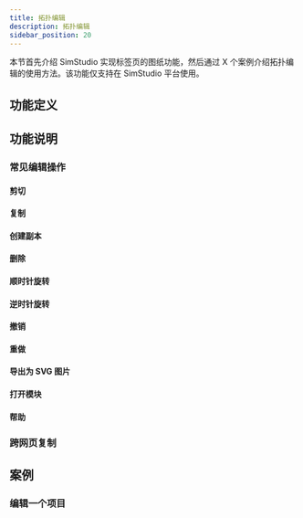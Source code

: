 ```yaml
---
title: 拓扑编辑
description: 拓扑编辑
sidebar_position: 20
---
```


本节首先介绍 SimStudio 实现标签页的图纸功能，然后通过 X 个案例介绍拓扑编辑的使用方法。该功能仅支持在 SimStudio 平台使用。

## 功能定义

## 功能说明

### 常见编辑操作

#### 剪切

#### 复制

#### 创建副本

#### 删除

#### 顺时针旋转

#### 逆时针旋转

#### 撤销

#### 重做

#### 导出为 SVG 图片

#### 打开模块

#### 帮助

### 跨网页复制

## 案例

### 编辑一个项目

<!-- ## 常见问题

### 不同平台算例的模型可以跨页面复制吗？ -->
